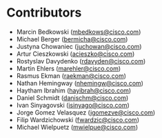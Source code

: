 # Contributors

- Marcin Bedkowski (mbedkows@cisco.com)
- Michael Berger (bermicha@cisco.com)
- Justyna Chowaniec (juchowan@cisco.com)
- Artur Cieszkowski (acieszko@cisco.com)
- Rostyslav Davydenko (rdavyden@cisco.com)
- Martin Ehlers (marehler@cisco.com)
- Rasmus Ekman (raekman@cisco.com)
- Nathan Hemingway (nhemingw@cisco.com)
- Haytham Ibrahim (hayibrah@cisco.com)
- Daniel Schmidt (danischm@cisco.com)
- Ivan Sinyagovski (isinyago@cisco.com)
- Jorge Gomez Velasquez (jgomezve@cisco.com)
- Filip Wardzichowski (fwardzic@cisco.com)
- Michael Wielpuetz (mwielpue@cisco.com)
